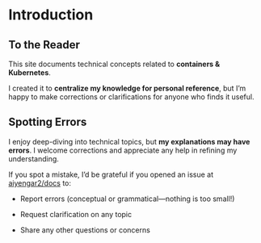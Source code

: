 # Introduction

## To the Reader

This site documents technical concepts related to **containers & Kubernetes**.

I created it to **centralize my knowledge for personal reference**, but I’m happy to make corrections or clarifications for anyone who finds it useful.

## Spotting Errors

I enjoy deep-diving into technical topics, but **my explanations may have errors**. I welcome corrections and appreciate any help in refining my understanding.

If you spot a mistake, I’d be grateful if you opened an issue at [aiyengar2/docs](https://github.com/aiyengar2/docs/issues/new) to:

- Report errors (conceptual or grammatical—nothing is too small!)

- Request clarification on any topic

- Share any other questions or concerns
